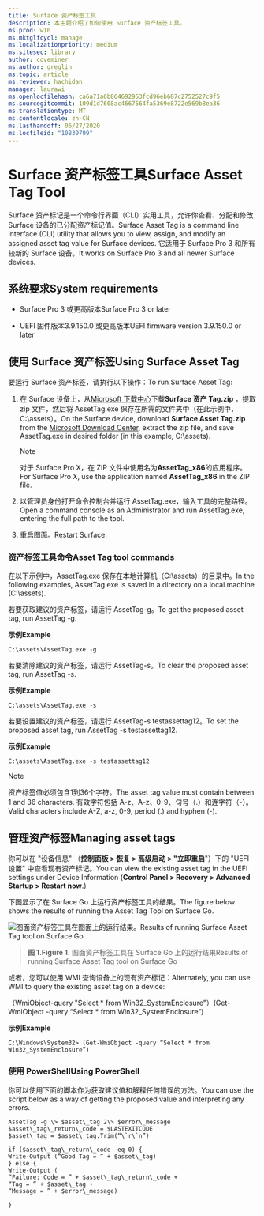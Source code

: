 ```yaml
---
title: Surface 资产标签工具
description: 本主题介绍了如何使用 Surface 资产标签工具。
ms.prod: w10
ms.mktglfcycl: manage
ms.localizationpriority: medium
ms.sitesec: library
author: coveminer
ms.author: greglin
ms.topic: article
ms.reviewer: hachidan
manager: laurawi
ms.openlocfilehash: ca6a71a6b864692953fcd96eb687c2752527c9f5
ms.sourcegitcommit: 109d1d7608ac4667564fa5369e8722e569b8ea36
ms.translationtype: MT
ms.contentlocale: zh-CN
ms.lasthandoff: 06/27/2020
ms.locfileid: "10830799"
---
```

# <span data-ttu-id="a5f2c-103">Surface 资产标签工具</span><span class="sxs-lookup"><span data-stu-id="a5f2c-103">Surface Asset Tag Tool</span></span>

<span data-ttu-id="a5f2c-104">Surface 资产标记是一个命令行界面（CLI）实用工具，允许你查看、分配和修改 Surface 设备的已分配资产标记值。</span><span class="sxs-lookup"><span data-stu-id="a5f2c-104">Surface Asset Tag is a command line interface (CLI) utility that allows you to view, assign, and modify an assigned asset tag value for Surface devices.</span></span> <span data-ttu-id="a5f2c-105">它适用于 Surface Pro 3 和所有较新的 Surface 设备。</span><span class="sxs-lookup"><span data-stu-id="a5f2c-105">It works on Surface Pro 3 and all newer Surface devices.</span></span>

## <span data-ttu-id="a5f2c-106">系统要求</span><span class="sxs-lookup"><span data-stu-id="a5f2c-106">System requirements</span></span>

- <span data-ttu-id="a5f2c-107">Surface Pro 3 或更高版本</span><span class="sxs-lookup"><span data-stu-id="a5f2c-107">Surface Pro 3 or later</span></span>

- <span data-ttu-id="a5f2c-108">UEFI 固件版本3.9.150.0 或更高版本</span><span class="sxs-lookup"><span data-stu-id="a5f2c-108">UEFI firmware version 3.9.150.0 or later</span></span>

## <span data-ttu-id="a5f2c-109">使用 Surface 资产标签</span><span class="sxs-lookup"><span data-stu-id="a5f2c-109">Using Surface Asset Tag</span></span> 

<span data-ttu-id="a5f2c-110">要运行 Surface 资产标签，请执行以下操作：</span><span class="sxs-lookup"><span data-stu-id="a5f2c-110">To run Surface Asset Tag:</span></span>

1.  <span data-ttu-id="a5f2c-111">在 Surface 设备上，从[Microsoft 下载中心](https://www.microsoft.com/download/details.aspx?id=46703)下载**Surface 资产 Tag.zip** ，提取 zip 文件，然后将 AssetTag.exe 保存在所需的文件夹中（在此示例中，C:\\assets）。</span><span class="sxs-lookup"><span data-stu-id="a5f2c-111">On the Surface device, download **Surface Asset Tag.zip** from the [Microsoft Download Center](https://www.microsoft.com/download/details.aspx?id=46703), extract the zip file, and save AssetTag.exe in desired folder (in this example, C:\\assets).</span></span>

    > [!NOTE]
    > <span data-ttu-id="a5f2c-112">对于 Surface Pro X，在 ZIP 文件中使用名为**AssetTag_x86**的应用程序。</span><span class="sxs-lookup"><span data-stu-id="a5f2c-112">For Surface Pro X, use the application named **AssetTag_x86**  in the ZIP file.</span></span> 

2.  <span data-ttu-id="a5f2c-113">以管理员身份打开命令控制台并运行 AssetTag.exe，输入工具的完整路径。</span><span class="sxs-lookup"><span data-stu-id="a5f2c-113">Open a command console as an Administrator and run AssetTag.exe, entering the full path to the tool.</span></span>

3.  <span data-ttu-id="a5f2c-114">重启图面。</span><span class="sxs-lookup"><span data-stu-id="a5f2c-114">Restart Surface.</span></span>

### <span data-ttu-id="a5f2c-115">资产标签工具命令</span><span class="sxs-lookup"><span data-stu-id="a5f2c-115">Asset Tag tool commands</span></span>   
<span data-ttu-id="a5f2c-116">在以下示例中，AssetTag.exe 保存在本地计算机（C:\assets）的目录中。</span><span class="sxs-lookup"><span data-stu-id="a5f2c-116">In the following examples, AssetTag.exe is saved in a directory on a local machine (C:\assets).</span></span> 

<span data-ttu-id="a5f2c-117">若要获取建议的资产标签，请运行 AssetTag-g。</span><span class="sxs-lookup"><span data-stu-id="a5f2c-117">To get the proposed asset tag, run AssetTag -g.</span></span>

**<span data-ttu-id="a5f2c-118">示例</span><span class="sxs-lookup"><span data-stu-id="a5f2c-118">Example</span></span>**

   ```
 C:\assets\AssetTag.exe -g
  ```
 
 <span data-ttu-id="a5f2c-119">若要清除建议的资产标签，请运行 AssetTag-s。</span><span class="sxs-lookup"><span data-stu-id="a5f2c-119">To clear the proposed asset tag, run AssetTag -s.</span></span>
 
 **<span data-ttu-id="a5f2c-120">示例</span><span class="sxs-lookup"><span data-stu-id="a5f2c-120">Example</span></span>**
 
   ```
C:\assets\AssetTag.exe -s
  ```
<span data-ttu-id="a5f2c-121">若要设置建议的资产标签，请运行 AssetTag-s testassettag12。</span><span class="sxs-lookup"><span data-stu-id="a5f2c-121">To set the proposed asset tag, run AssetTag -s testassettag12.</span></span>

**<span data-ttu-id="a5f2c-122">示例</span><span class="sxs-lookup"><span data-stu-id="a5f2c-122">Example</span></span>**

```
C:\assets\AssetTag.exe -s testassettag12
```

>[!NOTE]
><span data-ttu-id="a5f2c-123">资产标签值必须包含1到36个字符。</span><span class="sxs-lookup"><span data-stu-id="a5f2c-123">The asset tag value must contain between 1 and 36 characters.</span></span> <span data-ttu-id="a5f2c-124">有效字符包括 A-z、A-z、0-9、句号（.）和连字符（-）。</span><span class="sxs-lookup"><span data-stu-id="a5f2c-124">Valid characters include A-Z, a-z, 0-9, period (.) and hyphen (-).</span></span>


## <span data-ttu-id="a5f2c-125">管理资产标签</span><span class="sxs-lookup"><span data-stu-id="a5f2c-125">Managing asset tags</span></span>

<span data-ttu-id="a5f2c-126">你可以在 "设备信息" （**控制面板 > 恢复 > 高级启动 > "立即重启**"）下的 "UEFI 设置" 中查看现有资产标记。</span><span class="sxs-lookup"><span data-stu-id="a5f2c-126">You can view the existing asset tag in the UEFI settings under Device Information (**Control Panel > Recovery > Advanced Startup > Restart now**.)</span></span>

<span data-ttu-id="a5f2c-127">下图显示了在 Surface Go 上运行资产标签工具的结果。</span><span class="sxs-lookup"><span data-stu-id="a5f2c-127">The figure below shows the results of running the Asset Tag Tool on Surface Go.</span></span>

![<span data-ttu-id="a5f2c-128">图面资产标签工具在图面上的运行结果。</span><span class="sxs-lookup"><span data-stu-id="a5f2c-128">Results of running Surface Asset Tag tool on Surface Go.</span></span>
](images/assettag-fig1.png)

> **<span data-ttu-id="a5f2c-129">图 1.</span><span class="sxs-lookup"><span data-stu-id="a5f2c-129">Figure 1.</span></span>** <span data-ttu-id="a5f2c-130">图面资产标签工具在 Surface Go 上的运行结果</span><span class="sxs-lookup"><span data-stu-id="a5f2c-130">Results of running Surface Asset Tag tool on Surface Go</span></span>

<span data-ttu-id="a5f2c-131">或者，您可以使用 WMI 查询设备上的现有资产标记：</span><span class="sxs-lookup"><span data-stu-id="a5f2c-131">Alternately, you can use WMI to query the existing asset tag on a device:</span></span>

<span data-ttu-id="a5f2c-132">（WmiObject-query "Select \* from Win32_SystemEnclosure"）</span><span class="sxs-lookup"><span data-stu-id="a5f2c-132">(Get-WmiObject -query “Select \* from Win32_SystemEnclosure”)</span></span>

**<span data-ttu-id="a5f2c-133">示例</span><span class="sxs-lookup"><span data-stu-id="a5f2c-133">Example</span></span>**

   ```
C:\Windows\System32> (Get-WmiObject -query “Select * from Win32_SystemEnclosure”)
  ```
  
### <span data-ttu-id="a5f2c-134">使用 PowerShell</span><span class="sxs-lookup"><span data-stu-id="a5f2c-134">Using PowerShell</span></span>

<span data-ttu-id="a5f2c-135">你可以使用下面的脚本作为获取建议值和解释任何错误的方法。</span><span class="sxs-lookup"><span data-stu-id="a5f2c-135">You can use the script below as a way of getting the proposed value and interpreting any errors.</span></span>

 ```
AssetTag -g \> $asset\_tag 2\> $error\_message  
$asset\_tag\_return\_code = $LASTEXITCODE  
$asset\_tag = $asset\_tag.Trim(“\`r\`n”)

if ($asset\_tag\_return\_code -eq 0) {  
Write-Output (“Good Tag = ” + $asset\_tag)  
} else {  
Write-Output (  
“Failure: Code = ” + $asset\_tag\_return\_code +  
“Tag = ” + $asset\_tag +  
“Message = ” + $error\_message)

}
 ```
